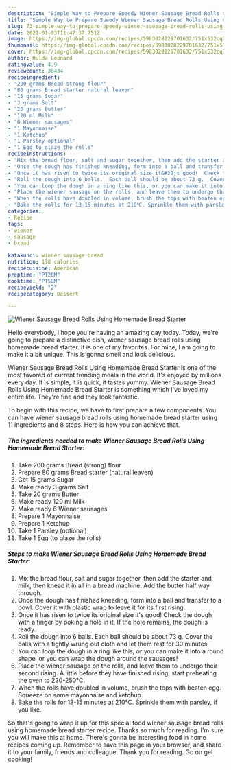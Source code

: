 ```yaml
---
description: "Simple Way to Prepare Speedy Wiener Sausage Bread Rolls Using Homemade Bread Starter"
title: "Simple Way to Prepare Speedy Wiener Sausage Bread Rolls Using Homemade Bread Starter"
slug: 73-simple-way-to-prepare-speedy-wiener-sausage-bread-rolls-using-homemade-bread-starter
date: 2021-01-03T11:47:37.751Z
image: https://img-global.cpcdn.com/recipes/5983028229701632/751x532cq70/wiener-sausage-bread-rolls-using-homemade-bread-starter-recipe-main-photo.jpg
thumbnail: https://img-global.cpcdn.com/recipes/5983028229701632/751x532cq70/wiener-sausage-bread-rolls-using-homemade-bread-starter-recipe-main-photo.jpg
cover: https://img-global.cpcdn.com/recipes/5983028229701632/751x532cq70/wiener-sausage-bread-rolls-using-homemade-bread-starter-recipe-main-photo.jpg
author: Hulda Leonard
ratingvalue: 4.9
reviewcount: 38434
recipeingredient:
- "200 grams Bread strong flour"
- "80 grams Bread starter natural leaven"
- "15 grams Sugar"
- "3 grams Salt"
- "20 grams Butter"
- "120 ml Milk"
- "6 Wiener sausages"
- "1 Mayonnaise"
- "1 Ketchup"
- "1 Parsley optional"
- "1 Egg to glaze the rolls"
recipeinstructions:
- "Mix the bread flour, salt and sugar together, then add the starter and milk, then knead it in all in a bread machine.  Add the butter half way through."
- "Once the dough has finished kneading, form into a ball and transfer to a bowl. Cover it with plastic wrap to leave it for  its first rising."
- "Once it has risen to twice its original size it&#39;s good!  Check the dough with a finger by poking a hole in it.  If the hole remains, the dough is ready."
- "Roll the dough into 6 balls.  Each ball should be about 73 g.  Cover the balls with a tightly wrung out cloth and let them rest for 30 minutes."
- "You can loop the dough in a ring like this, or you can make it into a round shape, or you can wrap the dough around the sausages!"
- "Place the wiener sausage on the rolls, and leave them to undergo their second rising.  A little before they have finished rising, start preheating the oven to 230-250℃."
- "When the rolls have doubled in volume, brush the tops with beaten egg.  Squeeze on some mayonnaise and ketchup."
- "Bake the rolls for 13-15 minutes at 210℃. Sprinkle them with parsley, if you like."
categories:
- Recipe
tags:
- wiener
- sausage
- bread

katakunci: wiener sausage bread 
nutrition: 178 calories
recipecuisine: American
preptime: "PT28M"
cooktime: "PT58M"
recipeyield: "2"
recipecategory: Dessert

---
```



![Wiener Sausage Bread Rolls Using Homemade Bread Starter](https://img-global.cpcdn.com/recipes/5983028229701632/751x532cq70/wiener-sausage-bread-rolls-using-homemade-bread-starter-recipe-main-photo.jpg)

Hello everybody, I hope you're having an amazing day today. Today, we're going to prepare a distinctive dish, wiener sausage bread rolls using homemade bread starter. It is one of my favorites. For mine, I am going to make it a bit unique. This is gonna smell and look delicious.



Wiener Sausage Bread Rolls Using Homemade Bread Starter is one of the most favored of current trending meals in the world. It's enjoyed by millions every day. It is simple, it is quick, it tastes yummy. Wiener Sausage Bread Rolls Using Homemade Bread Starter is something which I've loved my entire life. They're fine and they look fantastic.


To begin with this recipe, we have to first prepare a few components. You can have wiener sausage bread rolls using homemade bread starter using 11 ingredients and 8 steps. Here is how you can achieve that.

<!--inarticleads1-->

##### The ingredients needed to make Wiener Sausage Bread Rolls Using Homemade Bread Starter:

1. Take 200 grams Bread (strong) flour
1. Prepare 80 grams Bread starter (natural leaven)
1. Get 15 grams Sugar
1. Make ready 3 grams Salt
1. Take 20 grams Butter
1. Make ready 120 ml Milk
1. Make ready 6 Wiener sausages
1. Prepare 1 Mayonnaise
1. Prepare 1 Ketchup
1. Take 1 Parsley (optional)
1. Take 1 Egg (to glaze the rolls)




<!--inarticleads2-->

##### Steps to make Wiener Sausage Bread Rolls Using Homemade Bread Starter:

1. Mix the bread flour, salt and sugar together, then add the starter and milk, then knead it in all in a bread machine.  Add the butter half way through.
1. Once the dough has finished kneading, form into a ball and transfer to a bowl. Cover it with plastic wrap to leave it for  its first rising.
1. Once it has risen to twice its original size it&#39;s good!  Check the dough with a finger by poking a hole in it.  If the hole remains, the dough is ready.
1. Roll the dough into 6 balls.  Each ball should be about 73 g.  Cover the balls with a tightly wrung out cloth and let them rest for 30 minutes.
1. You can loop the dough in a ring like this, or you can make it into a round shape, or you can wrap the dough around the sausages!
1. Place the wiener sausage on the rolls, and leave them to undergo their second rising.  A little before they have finished rising, start preheating the oven to 230-250℃.
1. When the rolls have doubled in volume, brush the tops with beaten egg.  Squeeze on some mayonnaise and ketchup.
1. Bake the rolls for 13-15 minutes at 210℃. Sprinkle them with parsley, if you like.




So that's going to wrap it up for this special food wiener sausage bread rolls using homemade bread starter recipe. Thanks so much for reading. I'm sure you will make this at home. There's gonna be interesting food in home recipes coming up. Remember to save this page in your browser, and share it to your family, friends and colleague. Thank you for reading. Go on get cooking!
